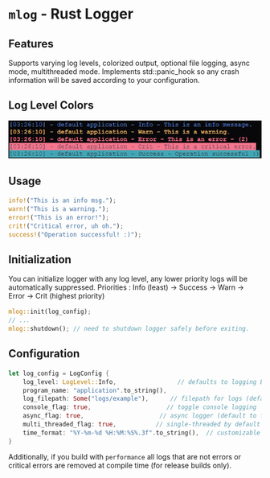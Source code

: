 # `mlog` - Rust Logger

## Features
Supports varying log levels, colorized output, optional file logging, async mode, multithreaded mode. 
Implements std::panic_hook so any crash information will be saved according to your configuration.
## Log Level Colors
![Example Image](./tests/test-example.png)


## Usage 

```rust
info!("This is an info msg.");
warn!("This is a warning.");
error!("This is an error!");
crit!("Critical error, uh oh.");
success!("Operation successful! :)");
````

## Initialization

You can initialize logger with any log level, any lower priority logs will be automatically suppressed.
Priorities : Info (least) -> Success -> Warn -> Error -> Crit (highest priority)

```rust
mlog::init(log_config);
// ...
mlog::shutdown(); // need to shutdown logger safely before exiting.
````

## Configuration
```rust
let log_config = LogConfig {
    log_level: LogLevel::Info,                 // defaults to logging Everything
    program_name: "application".to_string(),  
    log_filepath: Some("logs/example"),      // filepath for logs (default : None)
    console_flag: true,                     // toggle console logging
    async_flag: true,                     // async logger (default to false)
    multi_threaded_flag: true,           // single-threaded by default
    time_format: "%Y-%m-%d %H:%M:%S%.3f".to_string(),  // customizable time format
}
````

Additionally, if you build with `performance` all logs that are not errors or critical errors are removed at compile time (for release builds only).
